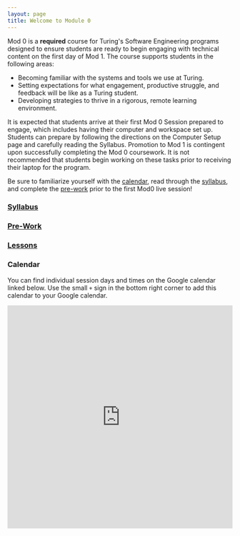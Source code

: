 ```yaml
---
layout: page
title: Welcome to Module 0
---
```


Mod 0 is a **required** course for Turing's Software Engineering programs designed to ensure students are ready to begin engaging with technical content on the first day of Mod 1. The course supports students in the following areas:
* Becoming familiar with the systems and tools we use at Turing.
* Setting expectations for what engagement, productive struggle, and feedback will be like as a Turing student.
* Developing strategies to thrive in a rigorous, remote learning environment.

It is expected that students arrive at their first Mod 0 Session prepared to engage, which includes having their computer and workspace set up. Students can prepare by following the directions on the Computer Setup page and carefully reading the Syllabus. Promotion to Mod 1 is contingent upon successfully completing the Mod 0 coursework. It is not recommended that students begin working on these tasks prior to receiving their laptop for the program.

Be sure to familiarize yourself with the [calendar](#calendar), read through the [syllabus](./syllabus/), and complete the [pre-work](./prework/) prior to the first Mod0 live session!

### [Syllabus](./syllabus/index)

### [Pre-Work](./prework/index)

### [Lessons](./lessons/index)

### Calendar

You can find individual session days and times on the Google calendar linked below. Use the small `+` sign in the bottom right corner to add this calendar to your Google calendar.

<iframe src="https://calendar.google.com/calendar/embed?src=casimircreative.com_12p4693hmer1orcepp74vg77pg%40group.calendar.google.com&ctz=America%2FDenver" style="border: 0" width="100%" height="500" frameborder="0" scrolling="yes"></iframe>




<br>
<br>
<br>
<br>
<br>
<br>
<br>
<br>
<br>
<br>